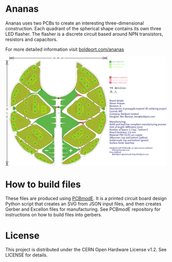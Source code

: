 # Ananas

Ananas uses two PCBs to create an interesting three-dimensional construction. Each quadrant of the spherical shape contains its own three LED flasher. The flasher is a discrete circuit based around NPN transistors, resistors and capacitors.

For more detailed information visit [boldport.com/ananas](http://boldport.com/ananas)

![Pinapple layout](/images/ananas.png)

# How to build files

These files are produced using [PCBmodE](https://github.com/boldport/pcbmode). It is a printed circuit board design Python script that creates an SVG from JSON input files, and then creates Gerber and Excellon files for manufacturing. See PCBmodE repository for instructions on how to build files into gerbers.

# License

This project is distributed under the CERN Open Hardware License v1.2. See LICENSE for details.
